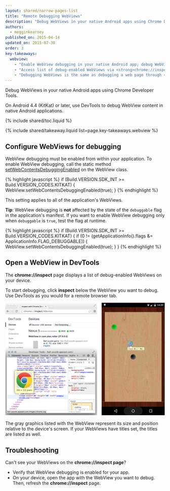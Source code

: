 ```yaml
---
layout: shared/narrow-pages-list
title: "Remote Debugging WebViews"
description: "Debug WebViews in your native Android apps using Chrome Developer Tools."
authors:
  - megginkearney
published_on: 2015-04-14
updated_on: 2015-07-30
order: 3
key-takeaways:
  webview:
    - "Enable WebView debugging in your native Android app; debug WebViews in Chrome DevTools."
    - "Access list of debug-enabled WebViews via <strong>chrome://inspect</strong>."
    - "Debugging WebViews is the same as debugging a web page through <a href='/web/tools/setup/remote-debugging'>remote debugging</a>."
---
```


<p class="intro">
  Debug WebViews in your native Android apps using Chrome Developer Tools.
</p>

On Android 4.4 (KitKat) or later,
use DevTools to debug WebView content in native Android applications.

{% include shared/toc.liquid %}

{% include shared/takeaway.liquid list=page.key-takeaways.webview %}

## Configure WebViews for debugging

WebView debugging must be enabled from within your application. To enable WebView debugging, call the static method [setWebContentsDebuggingEnabled](http://developer.android.com/reference/android/webkit/WebView.html#setWebContentsDebuggingEnabled(boolean)) on the WebView class.

{% highlight javascript %}
if (Build.VERSION.SDK_INT >= Build.VERSION_CODES.KITKAT) {
    WebView.setWebContentsDebuggingEnabled(true);
}
{% endhighlight %}

This setting applies to all of the application's WebViews.

**Tip**: WebView debugging is **not** affected by the state of the `debuggable` flag in the application's manifest. If you want to enable WebView debugging only when `debuggable` is `true`, test the flag at runtime.

{% highlight javascript %}
if (Build.VERSION.SDK_INT >= Build.VERSION_CODES.KITKAT) {
    if (0 != (getApplicationInfo().flags &= ApplicationInfo.FLAG_DEBUGGABLE))
    { WebView.setWebContentsDebuggingEnabled(true); }
}
{% endhighlight %}

## Open a WebView in DevTools

The **chrome://inspect** page displays a list of debug-enabled WebViews on your device.

To start debugging, click **inspect** below the WebView you want to debug. Use DevTools as you would for a remote browser tab.

![Inspecting elements in a WebView](imgs/webview-debugging.png)

The gray graphics listed with the WebView represent its size and position relative to the device's screen. If your WebViews have titles set, the titles are listed as well.

## Troubleshooting

Can't see your WebViews on the **chrome://inspect page**?

* Verify that WebView debugging is enabled for your app.
* On your device, open the app with the WebView you want to debug. Then, refresh the **chrome://inspect** page.
